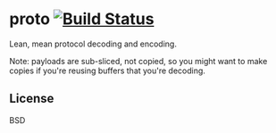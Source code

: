 proto [![Build Status](https://drone.io/github.com/PreetamJinka/proto/status.png)](https://drone.io/github.com/PreetamJinka/proto/latest)
====
Lean, mean protocol decoding and encoding.

Note: payloads are sub-sliced, not copied, so you might want to make copies if you're reusing
buffers that you're decoding.

License
---
BSD
